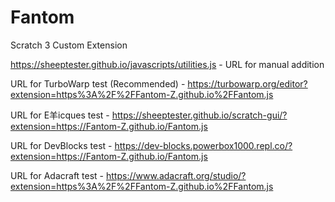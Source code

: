 # Fantom
Scratch 3 Custom Extension


https://sheeptester.github.io/javascripts/utilities.js - URL for manual addition

URL for TurboWarp test (Recommended) - https://turbowarp.org/editor?extension=https%3A%2F%2FFantom-Z.github.io%2FFantom.js

URL for E羊icques test - https://sheeptester.github.io/scratch-gui/?extension=https://Fantom-Z.github.io/Fantom.js

URL for DevBlocks test - https://dev-blocks.powerbox1000.repl.co/?extension=https://Fantom-Z.github.io/Fantom.js

URL for Adacraft test - https://www.adacraft.org/studio/?extension=https%3A%2F%2FFantom-Z.github.io%2FFantom.js
